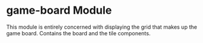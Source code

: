 # game-board Module

This module is entirely concerned with displaying the grid that makes up the game board. Contains the board and the tile components.
